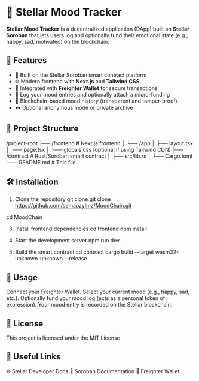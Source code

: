 # 🌙 Stellar Mood Tracker

**Stellar Mood Tracker** is a decentralized application (DApp) built on **Stellar Soroban** that lets users log and optionally fund their emotional state (e.g., happy, sad, motivated) on the blockchain.

## 🚀 Features

- 💫 Built on the Stellar Soroban smart contract platform
- 🌐 Modern frontend with **Next.js** and **Tailwind CSS**
- 🔐 Integrated with **Freighter Wallet** for secure transactions
- 📝 Log your mood entries and optionally attach a micro-funding
- 📜 Blockchain-based mood history (transparent and tamper-proof)
- 🕶️ Optional anonymous mode or private archive

## 📁 Project Structure

/project-root
├── /frontend           # Next.js frontend
│   └── /app
│       ├── layout.tsx
│       ├── page.tsx
│       └── globals.css (optional if using Tailwind CDN)
├── /contract           # Rust/Soroban smart contract
│   ├── src/lib.rs
│   └── Cargo.toml
└── README.md           # This file

## 🛠️ Installation

1. Clone the repository
git clone git clone https://github.com/semaozylmz/MoodChain.git

cd MoodChain

3. Install frontend dependencies
cd frontend
npm install

4. Start the development server
npm run dev

5. Build the smart contract
cd contract
cargo build --target wasm32-unknown-unknown --release

## 🔧 Usage

Connect your Freighter Wallet.
Select your current mood (e.g., happy, sad, etc.).
Optionally fund your mood log (acts as a personal token of expression).
Your mood entry is recorded on the Stellar blockchain.

## 📜 License

This project is licensed under the MIT License

## 🔗 Useful Links

🌐 Stellar Developer Docs
📘 Soroban Documentation
💼 Freighter Wallet
